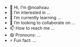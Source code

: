- 👋 Hi, I’m @noahxau
- 👀 I’m interested in ...
- 🌱 I’m currently learning ...
- 💞️ I’m looking to collaborate on ...
- 📫 How to reach me ...
- 😄 Pronouns: ...
- ⚡ Fun fact: ...

<!---
noahxau/noahxau is a ✨ special ✨ repository because its `README.md` (this file) appears on your GitHub profile.
You can click the Preview link to take a look at your changes.
--->

